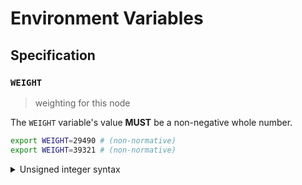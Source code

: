 # Environment Variables

## Specification

### `WEIGHT`

> weighting for this node

The `WEIGHT` variable's value **MUST** be a non-negative whole number.

```bash
export WEIGHT=29490 # (non-normative)
export WEIGHT=39321 # (non-normative)
```

<details>
<summary>Unsigned integer syntax</summary>

Unsigned integers can only be specified using decimal (base-10) notation. A
leading sign (`+` or `-`) is not supported and **MUST NOT** be specified.

Internally, the `WEIGHT` variable is represented using an unsigned 16-bit
integer type (`uint16`); any value that overflows this data-type is invalid.

</details>
